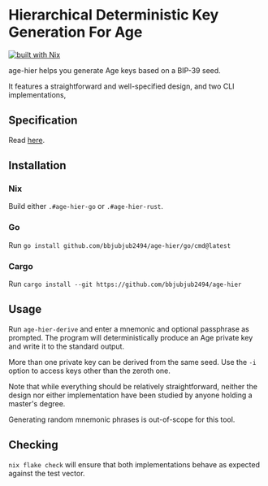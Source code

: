 # Hierarchical Deterministic Key Generation For Age
[![built with Nix](https://builtwithnix.org/badge.svg)](https://builtwithnix.org)

age-hier helps you generate Age keys based on a BIP-39 seed.

It features a straightforward and well-specified design,
and two CLI implementations,

## Specification

Read [here](./spec).

## Installation

### Nix
Build either `.#age-hier-go` or `.#age-hier-rust`.

### Go
Run `go install github.com/bbjubjub2494/age-hier/go/cmd@latest`

### Cargo
Run `cargo install --git https://github.com/bbjubjub2494/age-hier`

## Usage

Run `age-hier-derive` and enter a mnemonic and optional passphrase as prompted.
The program will deterministically produce an Age private key and write it to the standard output.

More than one private key can be derived from the same seed.
Use the `-i` option to access keys other than the zeroth one.

Note that
while everything should be relatively straightforward,
neither the design nor either implementation
have been studied by anyone holding a master's degree.

Generating random mnemonic phrases is out-of-scope for this tool.

## Checking

`nix flake check`
will ensure that
both implementations
behave as expected
against the test vector.

